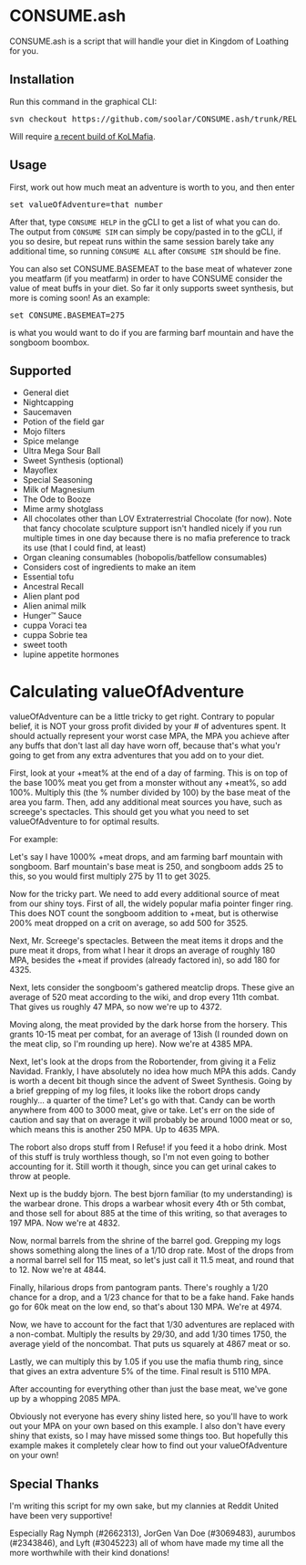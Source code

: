 # CONSUME.ash

CONSUME.ash is a script that will handle your diet in Kingdom of Loathing for you.

## Installation

Run this command in the graphical CLI:
<pre>
svn checkout https://github.com/soolar/CONSUME.ash/trunk/RELEASE/
</pre>
Will require [a recent build of KoLMafia](http://builds.kolmafia.us/job/Kolmafia/lastSuccessfulBuild/).

## Usage

First, work out how much meat an adventure is worth to you, and then enter
<pre>
set valueOfAdventure=that number
</pre>
After that, type `CONSUME HELP` in the gCLI to get a list of what you can do.
The output from `CONSUME SIM` can simply be copy/pasted in to the gCLI, if you so
desire, but repeat runs within the same session barely take any additional time,
so running `CONSUME ALL` after `CONSUME SIM` should be fine.

You can also set CONSUME.BASEMEAT to the base meat of whatever zone you meatfarm (if you meatfarm)
in order to have CONSUME consider the value of meat buffs in your diet. So far it only supports
sweet synthesis, but more is coming soon! As an example:
<pre>
set CONSUME.BASEMEAT=275
</pre>
is what you would want to do if you are farming barf mountain and have the songboom boombox.

## Supported

* General diet
* Nightcapping
* Saucemaven
* Potion of the field gar
* Mojo filters
* Spice melange
* Ultra Mega Sour Ball
* Sweet Synthesis (optional)
* Mayoflex
* Special Seasoning
* Milk of Magnesium
* The Ode to Booze
* Mime army shotglass
* All chocolates other than LOV Extraterrestrial Chocolate (for now). Note that fancy chocolate
sculpture support isn't handled nicely if you run multiple times in one day because there is no
mafia preference to track its use (that I could find, at least)
* Organ cleaning consumables (hobopolis/batfellow consumables)
* Considers cost of ingredients to make an item
* Essential tofu
* Ancestral Recall
* Alien plant pod
* Alien animal milk
* Hunger&trade; Sauce
* cuppa Voraci tea
* cuppa Sobrie tea
* sweet tooth
* lupine appetite hormones

# Calculating valueOfAdventure

valueOfAdventure can be a little tricky to get right. Contrary to popular belief,
it is NOT your gross profit divided by your # of adventures spent. It should
actually represent your worst case MPA, the MPA you achieve after any buffs that
don't last all day have worn off, because that's what you'r going to get from any
extra adventures that you add on to your diet.

First, look at your +meat% at the end of a day of farming. This is on top of the
base 100% meat you get from a monster without any +meat%, so add 100%. Multiply
this (the % number divided by 100) by the base meat of the area you farm. Then,
add any additional meat sources you have, such as screege's spectacles. This
should get you what you need to set valueOfAdventure to for optimal results.



For example:

Let's say I have 1000% +meat drops, and am farming barf mountain with songboom.
Barf mountain's base meat is 250, and songboom adds 25 to this, so you would
first multiply 275 by 11 to get 3025.

Now for the tricky part. We need to add
every additional source of meat from our shiny toys. First of all, the widely
popular mafia pointer finger ring. This does NOT count the songboom addition to
+meat, but is otherwise 200% meat dropped on a crit on average, so add 500 for 3525.

Next, Mr. Screege's spectacles. Between the meat items it drops and the pure
meat it drops, from what I hear it drops an average of roughly 180 MPA, besides
the +meat if provides (already factored in), so add 180 for 4325.

Next, lets consider the songboom's gathered meatclip drops. These give an average
of 520 meat according to the wiki, and drop every 11th combat. That gives us
roughly 47 MPA, so now we're up to 4372.

Moving along, the meat provided by the dark horse from the horsery. This grants
10-15 meat per combat, for an average of 13ish (I rounded down on the meat clip,
so I'm rounding up here). Now we're at 4385 MPA.

Next, let's look at the drops from the Robortender, from giving it a Feliz Navidad.
Frankly, I have absolutely no idea how much MPA this adds. Candy is worth a
decent bit though since the advent of Sweet Synthesis. Going by a brief grepping
of my log files, it looks like the robort drops candy roughly... a quarter of the
time? Let's go with that. Candy can be worth anywhere from 400 to 3000 meat, give
or take. Let's err on the side of caution and say that on average it will probably
be around 1000 meat or so, which means this is another 250 MPA. Up to 4635 MPA.

The robort also drops stuff from I Refuse! if you feed it a hobo drink. Most of
this stuff is truly worthless though, so I'm not even going to bother accounting
for it. Still worth it though, since you can get urinal cakes to throw at people.

Next up is the buddy bjorn. The best bjorn familiar (to my understanding) is the
warbear drone. This drops a warbear whosit every 4th or 5th combat, and those
sell for about 885 at the time of this writing, so that averages to 197 MPA.
Now we're at 4832.

Now, normal barrels from the shrine of the barrel god. Grepping my logs shows
something along the lines of a 1/10 drop rate. Most of the drops from a normal
barrel sell for 115 meat, so let's just call it 11.5 meat, and round that to 12.
Now we're at 4844.

Finally, hilarious drops from pantogram pants. There's roughly a 1/20 chance for
a drop, and a 1/23 chance for that to be a fake hand. Fake hands go for 60k meat
on the low end, so that's about 130 MPA. We're at 4974.

Now, we have to account for the fact that 1/30 adventures are replaced with a
non-combat. Multiply the results by 29/30, and add 1/30 times 1750, the average
yield of the noncombat. That puts us squarely at 4867 meat or so.

Lastly, we can multiply this by 1.05 if you use the mafia thumb ring, since that
gives an extra adventure 5% of the time. Final result is 5110 MPA.

After accounting for everything other than just the base meat, we've gone up by
a whopping 2085 MPA.

Obviously not everyone has every shiny listed here, so you'll have to work out
your MPA on your own based on this example. I also don't have every shiny that
exists, so I may have missed some things too. But hopefully this example makes
it completely clear how to find out your valueOfAdventure on your own!

## Special Thanks

I'm writing this script for my own sake, but my clannies at Reddit United have been very supportive!

Especially Rag Nymph (#2662313), JorGen Van Doe (#3069483), aurumbos (#2343846), and Lyft (#3045223)
all of whom have made my time all the more worthwhile with their kind donations!
